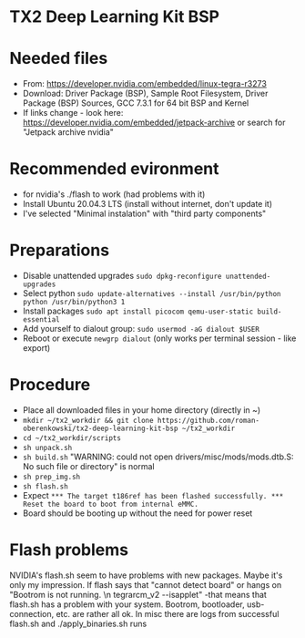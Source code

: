TX2 Deep Learning Kit BSP
=========================

# Needed files
- From: https://developer.nvidia.com/embedded/linux-tegra-r3273
- Download: Driver Package (BSP), Sample Root Filesystem, Driver Package (BSP) Sources, GCC 7.3.1 for 64 bit BSP and Kernel
- If links change - look here: https://developer.nvidia.com/embedded/jetpack-archive or search for "Jetpack archive nvidia"

# Recommended evironment 
- for nvidia's ./flash to work (had problems with it)
- Install Ubuntu 20.04.3 LTS (install without internet, don't update it)
- I've selected "Minimal instalation" with "third party components"

# Preparations
- Disable unattended upgrades `sudo dpkg-reconfigure unattended-upgrades`
- Select python `sudo update-alternatives --install /usr/bin/python python /usr/bin/python3 1`
- Install packages `sudo apt install picocom qemu-user-static build-essential`
- Add yourself to dialout group: `sudo usermod -aG dialout $USER`
- Reboot or execute `newgrp dialout` (only works per terminal session - like export)

# Procedure
- Place all downloaded files in your home directory (directly in ~)
- `mkdir ~/tx2_workdir && git clone https://github.com/roman-oberenkowski/tx2-deep-learning-kit-bsp ~/tx2_workdir`
- `cd ~/tx2_workdir/scripts`
- `sh unpack.sh`
- `sh build.sh` "WARNING: could not open drivers/misc/mods/mods.dtb.S: No such file or directory" is normal
- `sh prep_img.sh`
- `sh flash.sh`
- Expect `*** The target t186ref has been flashed successfully. *** Reset the board to boot from internal eMMC.`
- Board should be booting up without the need for power reset
# Flash problems
NVIDIA's flash.sh seem to have problems with new packages. Maybe it's only my impression. If flash says that "cannot detect board" or hangs on "Bootrom is not running. \n tegrarcm_v2 --isapplet" -that means that flash.sh has a problem with your system. Bootrom, bootloader, usb-connection, etc. are rather all ok. In misc there are logs from successful flash.sh and ./apply_binaries.sh runs
